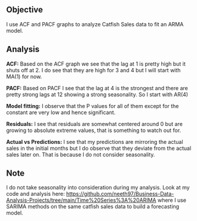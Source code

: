 ## Objective
I use ACF and PACF graphs to analyze Catfish Sales data to fit an ARMA model.

## Analysis
**ACF:** Based on the ACF graph we see that the lag at 1 is pretty high but it shuts off at 2. I do see that they are high for 3 and 4 but I will start with MA(1) for now.

**PACF:** Based on PACF I see that the lag at 4 is the strongest and there are pretty strong lags at 12 showing a strong seasonality. So I start with AR(4)

**Model fitting:** I observe that the P values for all of them except for the constant are very low and hence significant. 

**Residuals:** I see that residuals are somewhat centered around 0 but are growing to absolute extreme values, that is something to watch out for.

**Actual vs Predictions:** I see that my predictions are mirroring the actual sales in the initial months but I do observe that they deviate from the actual sales later on. That is because I do not consider seasonality.

## Note

I do not take seasonality into consideration during my analysis. Look at my code and analysis here: https://github.com/neeth97/Business-Data-Analysis-Projects/tree/main/Time%20Series%3A%20ARIMA where I use SARIMA methods on the same catfish sales data to build a forecasting model.
